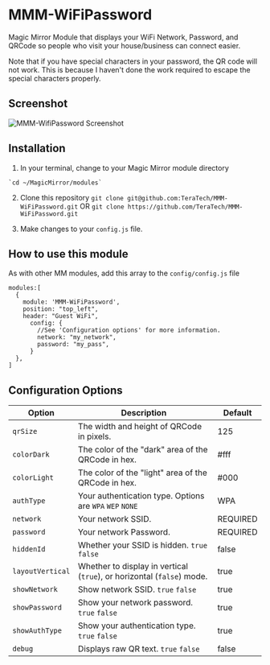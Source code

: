# MMM-WiFiPassword
Magic Mirror Module that displays your WiFi Network, Password, and QRCode so people who visit your house/business can connect easier. 

Note that if you have special characters in your password, the QR code will not work.  This is because I haven't done the work required to escape the special characters properly. 

## Screenshot

![MMM-WifiPassword Screenshot](https://raw.githubusercontent.com/TeraTech/MMM-WiFiPassword/master/mm.png)


## Installation
  1. In your terminal, change to your Magic Mirror module directory

    `cd ~/MagicMirror/modules`
  
  2. Clone this repository `git clone git@github.com:TeraTech/MMM-WiFiPassword.git` OR `git clone https://github.com/TeraTech/MMM-WiFiPassword.git`
  
  3. Make changes to your `config.js` file.  
  
## How to use this module
As with other MM modules, add this array to the `config/config.js` file

``` 
modules:[
  {
    module: 'MMM-WiFiPassword',
    position: "top_left",
    header: "Guest WiFi",
      config: {
        //See 'Configuration options' for more information.
        network: "my_network", 
        password: "my_pass",
      }
  },
]
```
## Configuration Options 

| Option | Description | Default |
| ------------- | ------------- | ------------- |
| `qrSize`  | The width and height of QRCode in pixels. | 125 |
| `colorDark`  | The color of the "dark" area of the QRCode in hex. | #fff |
| `colorLight`  | The color of the "light" area of the QRCode in hex. | #000 |
| `authType`  | Your authentication type. Options are `WPA` `WEP` `NONE` | WPA |
| `network`  | Your network SSID. | REQUIRED |
| `password`  | Your network Password. | REQUIRED |
| `hiddenId`  | Whether your SSID is hidden. `true` `false` | false |
| `layoutVertical`  | Whether to display in vertical (`true`), or horizontal (`false`) mode.  | true |
| `showNetwork`  | Show network SSID. `true` `false`| true |
| `showPassword`  | Show your network password. `true` `false` | true |
| `showAuthType`  | Show your authentication type. `true` `false` | true |
| `debug`  | Displays raw QR text. `true` `false` | false |

